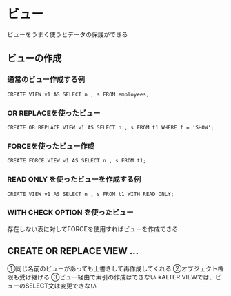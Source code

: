 # ビュー
ビューをうまく使うとデータの保護ができる
## ビューの作成
### 通常のビュー作成する例
`CREATE VIEW v1 AS SELECT n , s FROM employees;`
### OR REPLACEを使ったビュー
`CREATE OR REPLACE VIEW v1 AS SELECT n , s FROM t1 WHERE f = 'SHOW';`
### FORCEを使ったビュー作成
`CREATE FORCE VIEW v1 AS SELECT n , s FROM t1;`
### READ ONLY を使ったビューを作成する例
`CREATE VIEW v1 AS SELECT n , s FROM t1 WITH READ ONLY;`
### WITH CHECK OPTION を使ったビュー

存在しない表に対してFORCEを使用すればビューを作成できる



## CREATE OR REPLACE VIEW ...

①同じ名前のビューがあっても上書きして再作成してくれる
②オブジェクト権限も受け継げる
③ビュー経由で索引の作成はできない
※ALTER VIEWでは、ビューのSELECT文は変更できない